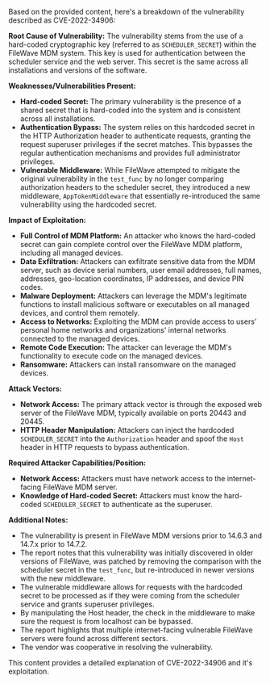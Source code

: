 Based on the provided content, here's a breakdown of the vulnerability described as CVE-2022-34906:

**Root Cause of Vulnerability:**
The vulnerability stems from the use of a hard-coded cryptographic key (referred to as `SCHEDULER_SECRET`) within the FileWave MDM system. This key is used for authentication between the scheduler service and the web server. This secret is the same across all installations and versions of the software.

**Weaknesses/Vulnerabilities Present:**
*   **Hard-coded Secret:** The primary vulnerability is the presence of a shared secret that is hard-coded into the system and is consistent across all installations.
*   **Authentication Bypass:**  The system relies on this hardcoded secret in the HTTP Authorization header to authenticate requests, granting the request superuser privileges if the secret matches. This bypasses the regular authentication mechanisms and provides full administrator privileges.
*  **Vulnerable Middleware:** While FileWave attempted to mitigate the original vulnerability in the `test_func` by no longer comparing authorization headers to the scheduler secret, they introduced a new middleware, `AppTokenMiddleware` that essentially re-introduced the same vulnerability using the hardcoded secret.

**Impact of Exploitation:**
*   **Full Control of MDM Platform:** An attacker who knows the hard-coded secret can gain complete control over the FileWave MDM platform, including all managed devices.
*   **Data Exfiltration:** Attackers can exfiltrate sensitive data from the MDM server, such as device serial numbers, user email addresses, full names, addresses, geo-location coordinates, IP addresses, and device PIN codes.
*   **Malware Deployment:** Attackers can leverage the MDM's legitimate functions to install malicious software or executables on all managed devices, and control them remotely.
*   **Access to Networks:** Exploiting the MDM can provide access to users' personal home networks and organizations' internal networks connected to the managed devices.
* **Remote Code Execution:** The attacker can leverage the MDM's functionality to execute code on the managed devices.
*   **Ransomware:** Attackers can install ransomware on the managed devices.

**Attack Vectors:**
*   **Network Access:** The primary attack vector is through the exposed web server of the FileWave MDM, typically available on ports 20443 and 20445.
*   **HTTP Header Manipulation:** Attackers can inject the hardcoded `SCHEDULER_SECRET` into the `Authorization` header and spoof the `Host` header in HTTP requests to bypass authentication.

**Required Attacker Capabilities/Position:**
*   **Network Access:** Attackers must have network access to the internet-facing FileWave MDM server.
*   **Knowledge of Hard-coded Secret:** Attackers must know the hard-coded `SCHEDULER_SECRET` to authenticate as the superuser.

**Additional Notes:**
*   The vulnerability is present in FileWave MDM versions prior to 14.6.3 and 14.7.x prior to 14.7.2.
*   The report notes that this vulnerability was initially discovered in older versions of FileWave, was patched by removing the comparison with the scheduler secret in the `test_func`, but re-introduced in newer versions with the new middleware.
* The vulnerable middleware allows for requests with the hardcoded secret to be processed as if they were coming from the scheduler service and grants superuser privileges.
* By manipulating the Host header, the check in the middleware to make sure the request is from localhost can be bypassed.
* The report highlights that multiple internet-facing vulnerable FileWave servers were found across different sectors.
* The vendor was cooperative in resolving the vulnerability.

This content provides a detailed explanation of CVE-2022-34906 and it's exploitation.